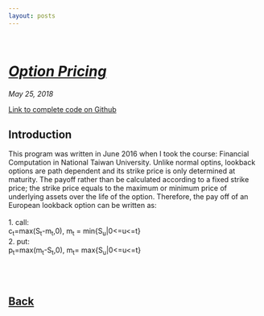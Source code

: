 ```yaml
---
layout: posts
---
```

<br>

# [_Option Pricing_](./index.html)
<i>May 25, 2018</i>

<a href="https://github.com/yipeichan/Lookback-Option-Pricing">Link to complete code on Github</a>
<br>
## Introduction
<div class="f">
This program was written in June 2016 when I took the course: Financial Computation in National Taiwan University. Unlike normal optins, lookback options are path dependent and its strike price is only determined at maturity. The payoff rather than be calculated according to a fixed strike price; the strike price equals to the maximum or minimum price of underlying assets over the life of the option. Therefore, the pay off of an European lookback option can be written as:<br><br> 
 1. call: <br>
 c<sub>t</sub>=max(S<sub>t</sub>-m<sub>t</sub>,0), m<sub>t</sub> = min{S<sub>u</sub>|0<=u<=t}
 <br>
 2. put:<br>
 p<sub>t</sub>=max(m<sub>t</sub>-S<sub>t</sub>,0), m<sub>t</sub>= max{S<sub>u</sub>|0<=u<=t}

 
  
<br><br></div>

## [Back](./)
